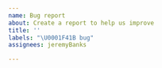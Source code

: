 ```yaml
---
name: Bug report
about: Create a report to help us improve
title: ''
labels: "\U0001F41B bug"
assignees: jeremyBanks

---
```



